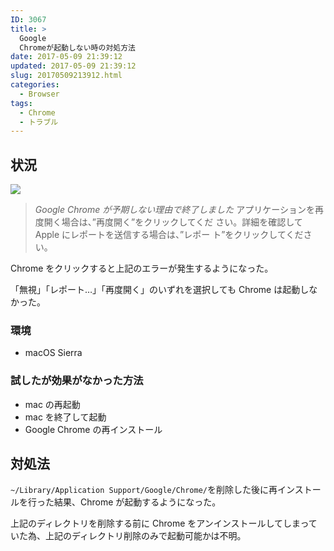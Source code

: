 ```yaml
---
ID: 3067
title: >
  Google
  Chromeが起動しない時の対処方法
date: 2017-05-09 21:39:12
updated: 2017-05-09 21:39:12
slug: 20170509213912.html
categories:
  - Browser
tags:
  - Chrome
  - トラブル
---
```


<!--more-->

## 状況

![](https://i.imgur.com/EtFmBdc.png)

> _Google Chrome が予期しない理由で終了しました_
> アプリケーションを再度開く場合は、”再度開く”をクリックしてくだ
> さい。詳細を確認して Apple にレポートを送信する場合は、”レポー
> ト”をクリックしてください。

Chrome をクリックすると上記のエラーが発生するようになった。

「無視」「レポート…」「再度開く」のいずれを選択しても Chrome は起動しなかった。

### 環境

- macOS Sierra

### 試したが効果がなかった方法

- mac の再起動
- mac を終了して起動
- Google Chrome の再インストール

## 対処法

`~/Library/Application Support/Google/Chrome/`を削除した後に再インストールを行った結果、Chrome が起動するようになった。

上記のディレクトリを削除する前に Chrome をアンインストールしてしまっていた為、上記のディレクトリ削除のみで起動可能かは不明。
